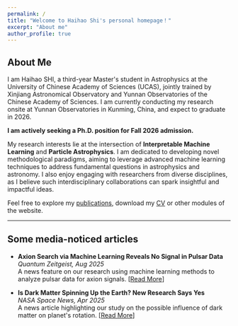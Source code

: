 ```yaml
---
permalink: /
title: "Welcome to Haihao Shi's personal homepage！"
excerpt: "About me"
author_profile: true
---
```


## About Me

I am Haihao SHI, a third-year Master's student in Astrophysics at the University of Chinese Academy of Sciences (UCAS), jointly trained by Xinjiang Astronomical Observatory and Yunnan Observatories of the Chinese Academy of Sciences. I am currently conducting my research onsite at Yunnan Observatories in Kunming, China, and expect to graduate in 2026.

**I am actively seeking a Ph.D. position for Fall 2026 admission.**

My research interests lie at the intersection of **Interpretable Machine Learning** and **Particle Astrophysics**. I am dedicated to developing novel methodological paradigms, aiming to leverage advanced machine learning techniques to address fundamental questions in astrophysics and astronomy. I also enjoy engaging with researchers from diverse disciplines, as I believe such interdisciplinary collaborations can spark insightful and impactful ideas.

Feel free to explore my [publications](/publications/), download my [CV](/cv/) or other modules of the website.

---

## Some media-noticed articles

* **Axion Search via Machine Learning Reveals No Signal in Pulsar Data** <br>
    *Quantum Zeitgeist, Aug 2025* <br>
    A news feature on our research using machine learning methods to analyze pulsar data for axion signals. \[[Read More](https://quantumzeitgeist.com/axion-search-via-machine-learning-reveals-no-signal-in-pulsar-data/)]

* **Is Dark Matter Spinning Up the Earth? New Research Says Yes** <br>
    *NASA Space News, Apr 2025* <br>
    A news article highlighting our study on the possible influence of dark matter on planet's rotation. \[[Read More](https://nasaspacenews.com/2025/04/is-dark-matter-spinning-up-the-earth-new-research-says-yes/)]
